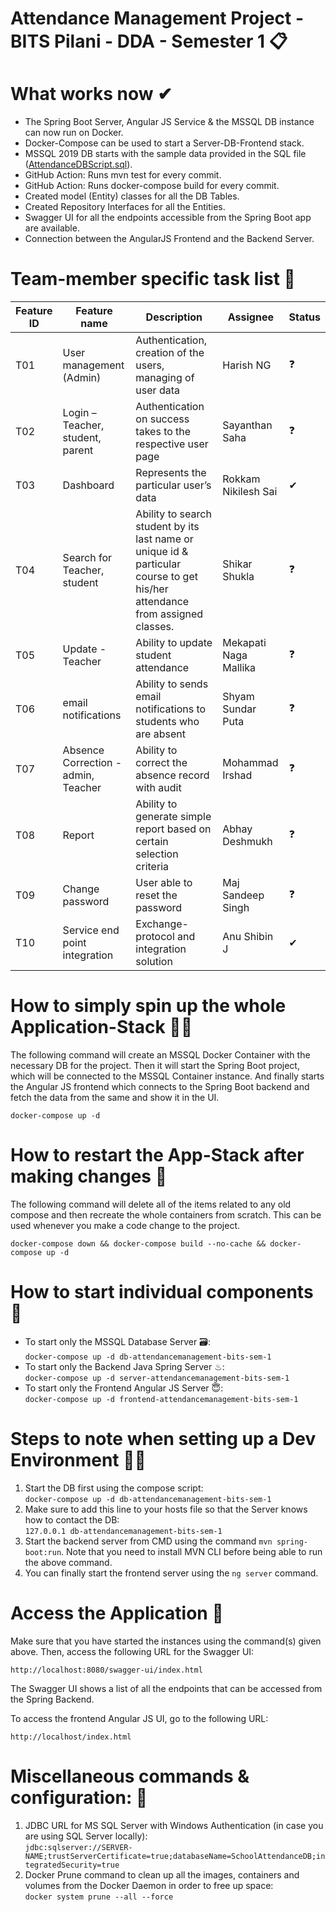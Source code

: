 # Attendance Management Project - BITS Pilani - DDA - Semester 1 📋

# What works now ✔
- The Spring Boot Server, Angular JS Service & the MSSQL DB instance can now run on Docker.  
- Docker-Compose can be used to start a Server-DB-Frontend stack.  
- MSSQL 2019 DB starts with the sample data provided in the SQL file ([AttendanceDBScript.sql](db/AttendanceDBScript.sql)).  
- GitHub Action: Runs mvn test for every commit.  
- GitHub Action: Runs docker-compose build for every commit.  
- Created model (Entity) classes for all the DB Tables.  
- Created Repository Interfaces for all the Entities.  
- Swagger UI for all the endpoints accessible from the Spring Boot app are available.  
- Connection between the AngularJS Frontend and the Backend Server.  

# Team-member specific task list 📝  
| Feature ID | Feature name | Description | Assignee | Status |
|---|---|---|---|---|
| T01 | User management (Admin) | Authentication, creation of the users, managing of user data|Harish NG|❓|
| T02 | Login – Teacher, student, parent | Authentication on success takes to the respective user page|Sayanthan Saha|❓|
| T03 | Dashboard | Represents the particular user’s data|Rokkam Nikilesh Sai|✔|
| T04 | Search for Teacher, student | Ability to search student by its last name or unique id & particular course to get his/her attendance from assigned classes.|Shikar Shukla|❓|
| T05 | Update - Teacher | Ability to update student attendance|Mekapati Naga Mallika|❓|
| T06 | email notifications | Ability to sends email notifications to students who are absent|Shyam Sundar Puta|❓|
| T07 | Absence Correction - admin, Teacher | Ability to correct the absence record with audit|Mohammad Irshad|❓|
| T08 | Report | Ability to generate simple report based on certain selection criteria|Abhay Deshmukh|❓|
| T09 | Change password  | User able to reset the password|Maj Sandeep Singh|❓|
| T10 | Service end point integration | Exchange-protocol and integration solution|Anu Shibin J|✔|

# How to simply spin up the whole Application-Stack 🏃‍♂️
The following command will create an MSSQL Docker Container with the necessary DB for the project. Then it will start the Spring Boot project, which will be connected to the MSSQL Container instance. And finally starts the Angular JS frontend which connects to the Spring Boot backend and fetch the data from the same and show it in the UI.  

`docker-compose up -d`

# How to restart the App-Stack after making changes 🔁
The following command will delete all of the items related to any old compose and then recreate the whole containers from scratch. This can be used whenever you make a code change to the project.  

`docker-compose down && docker-compose build --no-cache && docker-compose up -d`

# How to start individual components 👀  
- To start only the MSSQL Database Server 🗃:  
`docker-compose up -d db-attendancemanagement-bits-sem-1`  
- To start only the Backend Java Spring Server ♨:  
`docker-compose up -d server-attendancemanagement-bits-sem-1`  
- To start only the Frontend Angular JS Server 😇:  
`docker-compose up -d frontend-attendancemanagement-bits-sem-1`  

# Steps to note when setting up a Dev Environment 👨‍🔬
1. Start the DB first using the compose script:  
`docker-compose up -d db-attendancemanagement-bits-sem-1`  
2. Make sure to add this line to your hosts file so that the Server knows how to contact the DB:  
`127.0.0.1 db-attendancemanagement-bits-sem-1`  
3. Start the backend server from CMD using the command `mvn spring-boot:run`. Note that you need to install MVN CLI before being able to run the above command.  
4. You can finally start the frontend server using the `ng server` command.  

# Access the Application 🔗
Make sure that you have started the instances using the command(s) given above. Then, access the following URL for the Swagger UI:

`http://localhost:8080/swagger-ui/index.html`  

The Swagger UI shows a list of all the endpoints that can be accessed from the Spring Backend.  

To access the frontend Angular JS UI, go to the following URL:  

`http://localhost/index.html`

# Miscellaneous commands & configuration: 🎲  
1. JDBC URL for MS SQL Server with Windows Authentication (in case you are using SQL Server locally):  
`jdbc:sqlserver://SERVER-NAME;trustServerCertificate=true;databaseName=SchoolAttendanceDB;integratedSecurity=true`  
2. Docker Prune command to clean up all the images, containers and volumes from the Docker Daemon in order to free up space:  
`docker system prune --all --force`  
